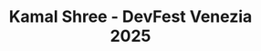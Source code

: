 ---
title: "Kamal Shree - DevFest Venezia 2025"
name: "Kamal Shree"
photo: "/images/speakers/kamal-shree.webp"
bio: Senior Developer Advocate @Microsoft, Google Developer Expert in Flutter & Dart with 14 years of experience in Web Technologies, Android, Flutter, HarmonyOS and Microsoft M365. I have worked for multinational firms in India, the Netherlands, and the USA. I am a Women Techmakers Ambassador!, Youtuber (whatsupcoders), Mentor @MentorCruise, and Open-Source Community Builder.
jobTitle: Senior Developer Advocate @Microsoft, Google Developer Expert, Youtuber(Whatsupcoders), Women Techmakers Ambassador!
twitter: "https://twitter.com/whatsupcoders"
linkedin: "https://www.linkedin.com/in/kamalshree/"
website: ""
featured: false
lang: eng
presentation:
    title: "AI Meets UI: Integrating LLMs and ML Models in Flutter Apps"
    abstract: "AI is changing the way people use apps, and as developers, it's up to us to connect smart technology with seamless user experiences. In this session, we'll look at how you can bring the power of Large Language Models (LLMs) and machine learning into your Flutter apps in practical, approachable ways.

You'll see how to work with cloud-based models like OpenAI, Gemini, or Azure OpenAI through APIs, and how to run ML models on-device using TensorFlow Lite. From building chatbots to adding intelligent features that feel like copilots, we'll show you how to create smart, responsive apps — without compromising on performance or design.

We'll walk through architecture choices, prompt design tips, caching techniques, and security best practices, all backed by real-world examples and live demos. By the end, you'll be ready to take your Flutter apps to the next level — combining beautiful UI with intelligent AI."
---